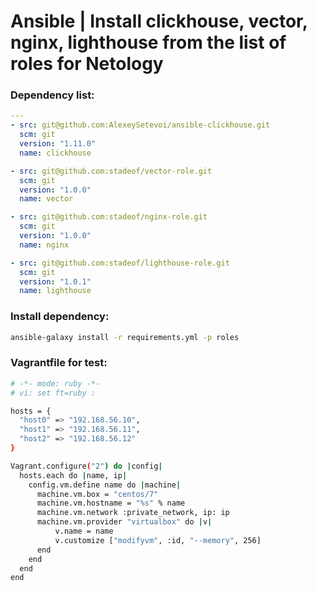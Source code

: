 # Ansible | Install clickhouse, vector, nginx, lighthouse from the list of roles for Netology

### Dependency list:

```yml
---
- src: git@github.com:AlexeySetevoi/ansible-clickhouse.git
  scm: git
  version: "1.11.0"
  name: clickhouse 

- src: git@github.com:stadeof/vector-role.git
  scm: git
  version: "1.0.0"
  name: vector

- src: git@github.com:stadeof/nginx-role.git 
  scm: git
  version: "1.0.0"
  name: nginx 

- src: git@github.com:stadeof/lighthouse-role.git
  scm: git
  version: "1.0.1"
  name: lighthouse
```



### Install dependency:

```sh
ansible-galaxy install -r requirements.yml -p roles 
```

### Vagrantfile for test:

```sh
# -*- mode: ruby -*-
# vi: set ft=ruby :

hosts = {
  "host0" => "192.168.56.10",
  "host1" => "192.168.56.11",
  "host2" => "192.168.56.12"
}

Vagrant.configure("2") do |config|
  hosts.each do |name, ip|
    config.vm.define name do |machine|
      machine.vm.box = "centos/7"
      machine.vm.hostname = "%s" % name
      machine.vm.network :private_network, ip: ip
      machine.vm.provider "virtualbox" do |v|
          v.name = name
          v.customize ["modifyvm", :id, "--memory", 256]
      end
    end
  end
end
```